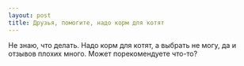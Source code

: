 ```yaml
---
layout: post 
title: Друзья, помогите, надо корм для котят 
--- 
```

Не знаю, что делать. Надо корм для котят, а выбрать не могу, да и отзывов плохих много. Может порекомендуете что-то?